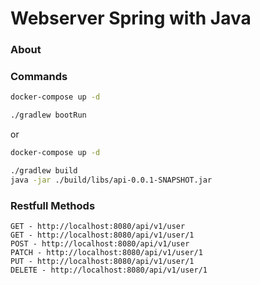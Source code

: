 # Webserver Spring with Java

### About


### Commands

```bash
docker-compose up -d

./gradlew bootRun
```

or

```bash
docker-compose up -d

./gradlew build
java -jar ./build/libs/api-0.0.1-SNAPSHOT.jar
```

### Restfull Methods

```
GET - http://localhost:8080/api/v1/user
GET - http://localhost:8080/api/v1/user/1
POST - http://localhost:8080/api/v1/user
PATCH - http://localhost:8080/api/v1/user/1
PUT - http://localhost:8080/api/v1/user/1
DELETE - http://localhost:8080/api/v1/user/1
```
